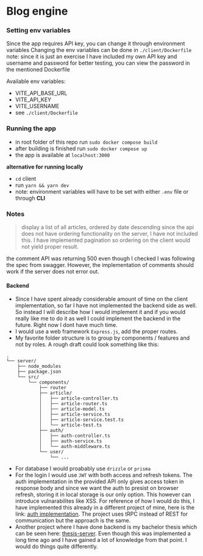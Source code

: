 # Blog engine

### Setting env variables

Since the app requires API key, you can change it through environment variables
Changing the env variables can be done in `./client/Dockerfile`
note: since it is just an exercise I have included my own API key and username and password for better testing, you can view the password in the mentioned Dockerfile

Available env variables:

- VITE_API_BASE_URL
- VITE_API_KEY
- VITE_USERNAME
- see `./client/Dockerfile`

### Running the app

- in root folder of this repo run `sudo docker compose build`
- after building is finished run `sudo docker compose up`
- the app is available at `localhost:3000`

**alternative for running locally**

- `cd` client
- run `yarn && yarn dev`
- note: environment variables will have to be set with either `.env` file or through **CLI**

### Notes

> display a list of all articles, ordered by date descending
> since the api does not have ordering functionality on the server, I have not included this. I have implemented pagination so ordering on the client would not yield proper result.

the comment API was returning 500 even though I checked I was following the spec from swagger. However, the implementation of comments should work if the server does not error out.

#### Backend

- Since I have spent already considerable amount of time on the client implementation, so far I have not implemented the backend side as well. So instead I will describe how I would implement it and if you would really like me to do it as well I could implement the backend in the future. Right now I dont have much time.
- I would use a web framework `Express.js`, add the proper routes.
- My favorite folder structure is to group by components / features and not by roles. A rough draft could look something like this:

```
.
└── server/
    ├── node_modules
    ├── package.json
    └── src/
        └── components/
            ├── router
            ├── article/
            │   ├── article-controller.ts
            │   ├── article-router.ts
            │   ├── article-model.ts
            │   ├── article-service.ts
            │   ├── article-service.test.ts
            │   └── article-test.ts
            ├── auth/
            │   ├── auth-controller.ts
            │   ├── auth-service.ts
            │   └── auth-middleware.ts
            └── user/
                └── ...
```

- For database I would proabably use `drizzle` or `prisma`
- For the login I would use `JWT` with both access and refresh tokens. The auth implementation in the provided API only gives access token in response body and since we want the auth to presist on browser refresh, storing it in local storage is our only option. This however can introduce vulnarabilites like XSS. For reference of how I would do this, I have implemented this already in a different project of mine, here is the link: [auth implementation](https://github.com/ciza99/overload/blob/main/server/src/utils/trpc.ts). The project uses tRPC instead of REST for communication but the approach is the same.
- Another project where I have done backend is my bachelor thesis which can be seen here: [thesis-server](https://gitlab.fi.muni.cz/xcizek3/thesis-server). Even though this was implemented a long time ago and I have gained a lot of knowledge from that point. I would do things quite differently.
